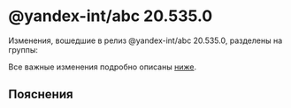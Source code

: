 # @yandex-int/abc 20.535.0

<!-- ЧЕЛОВЕЧЕСКОЕ ВСТУПЛЕНИЕ -->

Изменения, вошедшие в релиз @yandex-int/abc 20.535.0, разделены на группы:

Все важные изменения подробно описаны [ниже](#Пояснения).

## Пояснения

